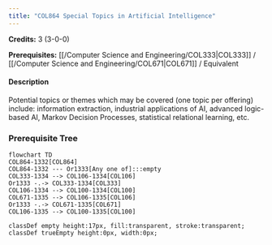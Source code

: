 ```yaml
---
title: "COL864 Special Topics in Artificial Intelligence"
---
```

**Credits:** 3 (3-0-0)

**Prerequisites:** [[/Computer Science and Engineering/COL333|COL333]] / [[/Computer Science and Engineering/COL671|COL671]] / Equivalent

#### Description
Potential topics or themes which may be covered (one topic per offering) include: information extraction, industrial applications of AI, advanced logic-based AI, Markov Decision Processes, statistical relational learning, etc.

### Prerequisite Tree

```mermaid
flowchart TD
COL864-1332[COL864]
COL864-1332 --- Or1333[Any one of]:::empty
COL333-1334 --> COL106-1334[COL106]
Or1333 -.-> COL333-1334[COL333]
COL106-1334 --> COL100-1334[COL100]
COL671-1335 --> COL106-1335[COL106]
Or1333 -.-> COL671-1335[COL671]
COL106-1335 --> COL100-1335[COL100]

classDef empty height:17px, fill:transparent, stroke:transparent;
classDef trueEmpty height:0px, width:0px;
```